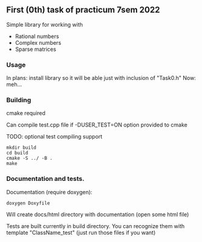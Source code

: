 ## First (0th) task of practicum 7sem 2022

Simple library for working with
- Rational numbers
- Complex numbers
- Sparse matrices

### Usage

In plans: install library so it will be able just with inclusion of "Task0.h"
Now: meh...

### Building
cmake required

Can compile test.cpp file if -DUSER_TEST=ON option provided to cmake

TODO: optional test compiling support 
```
mkdir build
cd build
cmake -S ../ -B .
make
```

### Documentation and tests.

Documentation (require doxygen):

`doxygen Doxyfile`

Will create docs/html directory with documentation (open some html file)

Tests are built currently in build directory. You can recognize them with template "ClassName_test" (just run those files if you want)
